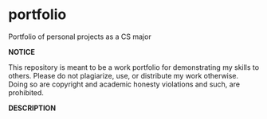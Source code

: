 # portfolio
Portfolio of personal projects as a CS major

**NOTICE**

This repository is meant to be a work portfolio for demonstrating my skills to others. Please do not plagiarize, use, or distribute my work otherwise. Doing so are copyright and academic honesty violations and such, are prohibited.

**DESCRIPTION**
